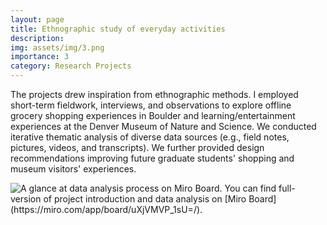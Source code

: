 ```yaml
---
layout: page
title: Ethnographic study of everyday activities
description:
img: assets/img/3.png
importance: 3
category: Research Projects
---
```


The projects drew inspiration from ethnographic methods. I employed short-term fieldwork, interviews, and observations to explore offline grocery shopping experiences in Boulder and learning/entertainment experiences at the Denver Museum of Nature and Science. We conducted iterative thematic analysis of diverse data sources (e.g., field notes, pictures, videos, and transcripts). We further provided  design recommendations improving future graduate students' shopping and museum visitors' experiences.

<img src="massets/img/6.jpg"
     alt="A glance at data analysis process on Miro Board. You can find full-version of project introduction and data analysis on [Miro Board](https://miro.com/app/board/uXjVMVP_1sU=/)."
     style="float: left; margin-right: 10px;" />
